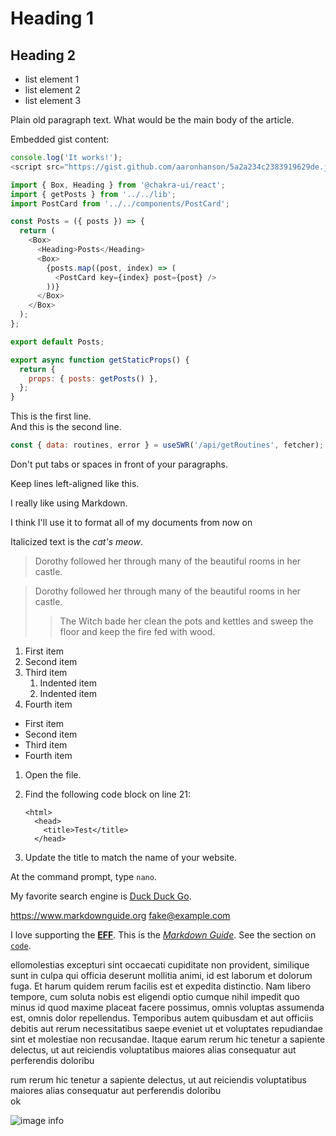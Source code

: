 # Heading 1

## Heading 2

- list element 1
- list element 2
- list element 3

Plain old paragraph text. What would be the main body of the article.

Embedded gist content:

```js
console.log('It works!');
<script src="https://gist.github.com/aaronhanson/5a2a234c2383919629de.js"></script>;
```

```js
import { Box, Heading } from '@chakra-ui/react';
import { getPosts } from '../../lib';
import PostCard from '../../components/PostCard';

const Posts = ({ posts }) => {
  return (
    <Box>
      <Heading>Posts</Heading>
      <Box>
        {posts.map((post, index) => (
          <PostCard key={index} post={post} />
        ))}
      </Box>
    </Box>
  );
};

export default Posts;

export async function getStaticProps() {
  return {
    props: { posts: getPosts() },
  };
}
```

This is the first line.  
And this is the second line.

```js
const { data: routines, error } = useSWR('/api/getRoutines', fetcher);
```

Don't put tabs or spaces in front of your paragraphs.

Keep lines left-aligned like this.

I really like using Markdown.

I think I'll use it to format all of my documents from now on

Italicized text is the _cat's meow_.

> Dorothy followed her through many of the beautiful rooms in her castle.

> Dorothy followed her through many of the beautiful rooms in her castle.
>
> > The Witch bade her clean the pots and kettles and sweep the floor and keep the fire fed with wood.

1. First item
2. Second item
3. Third item
   1. Indented item
   2. Indented item
4. Fourth item

- First item
- Second item
- Third item
- Fourth item

1.  Open the file.
2.  Find the following code block on line 21:

        <html>
          <head>
            <title>Test</title>
          </head>

3.  Update the title to match the name of your website.

At the command prompt, type `nano`.

My favorite search engine is [Duck Duck Go](https://duckduckgo.com).

<https://www.markdownguide.org>
<fake@example.com>

I love supporting the **[EFF](https://eff.org)**.
This is the _[Markdown Guide](https://www.markdownguide.org)_.
See the section on [`code`](#code).

ellomolestias excepturi sint occaecati cupiditate non provident, similique sunt in culpa qui officia deserunt mollitia animi, id est laborum et dolorum fuga. Et harum quidem rerum facilis est et expedita distinctio. Nam libero tempore, cum soluta nobis est eligendi optio cumque nihil impedit quo minus id quod maxime placeat facere possimus, omnis voluptas assumenda est, omnis dolor repellendus. Temporibus autem quibusdam et aut officiis debitis aut rerum necessitatibus saepe eveniet ut et voluptates repudiandae sint et molestiae non recusandae. Itaque earum rerum hic tenetur a sapiente delectus, ut aut reiciendis voluptatibus maiores alias consequatur aut perferendis doloribu

rum rerum hic tenetur a sapiente delectus, ut aut reiciendis voluptatibus maiores alias consequatur aut perferendis doloribu  
ok

![image info](/original.jpg)
